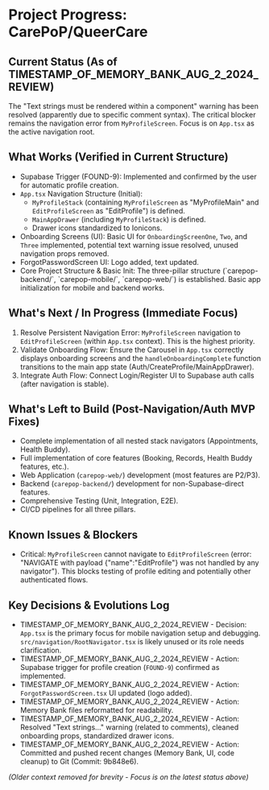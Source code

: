 # Project Progress: CarePoP/QueerCare

## Current Status (As of TIMESTAMP_OF_MEMORY_BANK_AUG_2_2024_REVIEW)

The "Text strings must be rendered within a <Text> component" warning has been resolved (apparently due to specific comment syntax). The critical blocker remains the navigation error from `MyProfileScreen`. Focus is on `App.tsx` as the active navigation root.

## What Works (Verified in Current Structure)

*   Supabase Trigger (FOUND-9): Implemented and confirmed by the user for automatic profile creation.
*   `App.tsx` Navigation Structure (Initial):
    *   `MyProfileStack` (containing `MyProfileScreen` as "MyProfileMain" and `EditProfileScreen` as "EditProfile") is defined.
    *   `MainAppDrawer` (including `MyProfileStack`) is defined.
    *   Drawer icons standardized to Ionicons.
*   Onboarding Screens (UI): Basic UI for `OnboardingScreenOne`, `Two`, and `Three` implemented, potential text warning issue resolved, unused navigation props removed.
*   ForgotPasswordScreen UI: Logo added, text updated.
*   Core Project Structure & Basic Init: The three-pillar structure (\`carepop-backend/\`, \`carepop-mobile/\`, \`carepop-web/\`) is established. Basic app initialization for mobile and backend works.

## What's Next / In Progress (Immediate Focus)

1.  Resolve Persistent Navigation Error: `MyProfileScreen` navigation to `EditProfileScreen` (within `App.tsx` context). This is the highest priority.
2.  Validate Onboarding Flow: Ensure the Carousel in `App.tsx` correctly displays onboarding screens and the `handleOnboardingComplete` function transitions to the main app state (Auth/CreateProfile/MainAppDrawer).
3.  Integrate Auth Flow: Connect Login/Register UI to Supabase auth calls (after navigation is stable).

## What's Left to Build (Post-Navigation/Auth MVP Fixes)

*   Complete implementation of all nested stack navigators (Appointments, Health Buddy).
*   Full implementation of core features (Booking, Records, Health Buddy features, etc.).
*   Web Application (`carepop-web/`) development (most features are P2/P3).
*   Backend (`carepop-backend/`) development for non-Supabase-direct features.
*   Comprehensive Testing (Unit, Integration, E2E).
*   CI/CD pipelines for all three pillars.

## Known Issues & Blockers

*   Critical: `MyProfileScreen` cannot navigate to `EditProfileScreen` (error: "NAVIGATE with payload {\"name\":\"EditProfile\"} was not handled by any navigator"). This blocks testing of profile editing and potentially other authenticated flows.

## Key Decisions & Evolutions Log

*   TIMESTAMP_OF_MEMORY_BANK_AUG_2_2024_REVIEW - Decision: `App.tsx` is the primary focus for mobile navigation setup and debugging. `src/navigation/RootNavigator.tsx` is likely unused or its role needs clarification.
*   TIMESTAMP_OF_MEMORY_BANK_AUG_2_2024_REVIEW - Action: Supabase trigger for profile creation (`FOUND-9`) confirmed as implemented.
*   TIMESTAMP_OF_MEMORY_BANK_AUG_2_2024_REVIEW - Action: `ForgotPasswordScreen.tsx` UI updated (logo added).
*   TIMESTAMP_OF_MEMORY_BANK_AUG_2_2024_REVIEW - Action: Memory Bank files reformatted for readability.
*   TIMESTAMP_OF_MEMORY_BANK_AUG_2_2024_REVIEW - Action: Resolved "Text strings..." warning (related to comments), cleaned onboarding props, standardized drawer icons.
*   TIMESTAMP_OF_MEMORY_BANK_AUG_2_2024_REVIEW - Action: Committed and pushed recent changes (Memory Bank, UI, code cleanup) to Git (Commit: 9b848e6).

*(Older context removed for brevity - Focus is on the latest status above)*